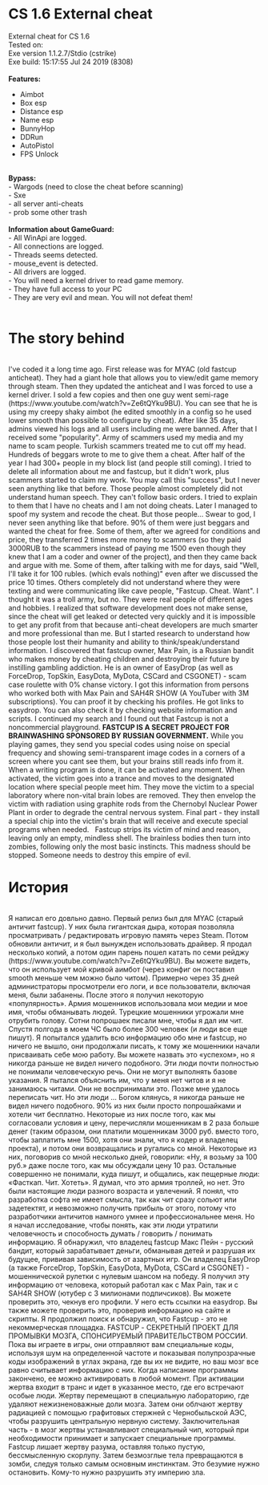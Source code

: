 # CS 1.6 External cheat
External cheat for CS 1.6<br>
Tested on:<br>
Exe version 1.1.2.7/Stdio (cstrike)<br>
Exe build: 15:17:55 Jul 24 2019 (8308)<br>
<br>
<b>Features:</b><br>
- Aimbot<br>
- Box esp<br>
- Distance esp<br>
- Name esp<br>
- BunnyHop<br>
- DDRun<br>
- AutoPistol<br>
- FPS Unlock<br>
<br>
<b>Bypass:</b><br>
- Wargods (need to close the cheat before scanning)<br>
- Sxe <br>
- all server anti-cheats<br>
- prob some other trash<br>
<br>
<b>Information about GameGuard:</b><br>
- All WinApi are logged.<br>
- All connections are logged.<br>
- Threads seems detected.<br>
- mouse_event is detected.<br>
- All drivers are logged.<br>
- You will need a kernel driver to read game memory.<br>
- They have full access to your PC<br>
- They are very evil and mean. You will not defeat them!<br>


<br>
<h1>The story behind</h1><br>
I've coded it a long time ago. First release was for MYAC (old fastcup anticheat). They had a giant hole that allows you to view/edit game memory through steam.
Then they updated the anticheat and I was forced to use a kernel driver. I sold a few copies and then one guy went semi-rage (https://www.youtube.com/watch?v=Ze6tQYku9BU).
You can see that he is using my creepy shaky aimbot (he edited smoothly in a config so he used lower smooth than possible to configure by cheat). After like 35 days, admins viewed his logs and all users including me were banned. 
After that I received some "popularity". Army of scammers used my media and my name to scam people. Turkish scammers treated me to cut off my head. Hundreds of beggars wrote to me to give them a cheat.
After half of the year I had 300+ people in my block list (and people still coming). I tried to delete all information about me and fastcup, but it didn't work, plus scammers started to claim my work. You may call this "success", but I never seen anything like that before. 
Those people almost completely did not understand human speech. They can't follow basic orders. I tried to explain to them that I have no cheats and I am not doing cheats. Later I managed to spoof my system and recode the cheat. But those people...
Swear to god, I never seen anything like that before. 90% of them were just beggars and wanted the cheat for free. Some of them, after we agreed for conditions and price, they transferred 2 times more money to scammers (so they paid 3000RUB to the scammers instead of paying me 1500 even though they knew that I am a coder and owner of the project), and then they came back and argue with me.
Some of them, after talking with me for days, said "Well, I'll take it for 100 rubles. (which evals nothing)" even after we discussed the price 10 times. Others completely did not understand where they were texting and were communicating like cave people, "Fastcup. Cheat. Want".
I thought it was a troll army, but no. They were real people of different ages and hobbies. I realized that software development does not make sense, since the cheat will get leaked or detected very quickly and it is impossible to get any profit from that because anti-cheat developers are much smarter and more professional than me.
But I started research to understand how those people lost their humanity and ability to think/speak/understand information. I discovered that fastcup owner, Max Pain, is a Russian bandit who makes money by cheating children and destroying their future by instilling gambling addiction. He is an owner of EasyDrop (as well as ForceDrop, TopSkin, EasyDota, MyDota, CSCard and CSGONET) - scam case roulette with 0% chanse victory.
I got this information from persons who worked both with Max Pain and SAH4R SHOW (A YouTuber with 3M subscriptions). You can proof it by checking his profiles. He got links to easydrop. You can also check it by checking website information and scripts.
I continued my search and I found out that Fastcup is not a noncommercial playground. <b>FASTCUP IS A SECRET PROJECT FOR BRAINWASHING SPONSORED BY RUSSIAN GOVERNMENT.</b> While you playing games, they send you special codes using noise on special frequency and showing semi-transparent image codes in a corners of a screen where you cant see them, but your brains still reads info from it.
When a writing program is done, it can be activated any moment. When activated, the victim goes into a trance and moves to the designated location where special people meet him.
They move the victim to a special laboratory where non-vital brain lobes are removed. They then envelop the victim with radiation using graphite rods from the Chernobyl Nuclear Power Plant in order to degrade the central nervous system.
Final part - they install a special chip into the victim's brain that will receive and execute special programs when needed.  
Fastcup strips its victim of mind and reason, leaving only an empty, mindless shell. The brainless bodies then turn into zombies, following only the most basic instincts.
This madness should be stopped. Someone needs to destroy this empire of evil.<br>
<h1>История</h1><br>
Я написал его довльно давно. Первый релиз был для MYAC (старый античит fastcup).
У них была гигантская дыра, которая позволяла просматривать / редактировать игровую память через Steam. 
Потом обновили античит, и я был вынужден использовать драйвер. Я продал несколько копий, а потом один парень пошел катать по семи рейджу (https://www.youtube.com/watch?v=Ze6tQYku9BU). 
Вы можете видеть, что он использует мой кривой аимбот (через конфиг он поставил smooth меньше чем можно было читом). Примерно через 35 дней администраторы просмотрели его логи, и все пользователи, включая меня, были забанены.
После этого я получил некоторую «популярность». Армия мошенников использовала мои медии и мое имя, чтобы обманывать людей. 
Турецкие мошенники угрожали мне отрубить голову. Сотни попрошаек писали мне, чтобы я дал им чит. 
Спустя полгода в моем ЧС было более 300 человек (и люди все еще пишут). 
Я попытался удалить всю информацию обо мне и fastcup, но ничего не вышло, они продолжали писать, к тому же мошенники начали присваивать себе мою работу. 
Вы можете назвать это «успехом», но я никогда раньше не видел ничего подобного. Эти люди почти полностью не понимали человеческую речь.
Они не могут выполнять базове указания. Я пытался объяснить им, что у меня нет читов и я не занимаюсь читами. Они не воспринимали это.
Позже мне удалось переписать чит. Но эти люди ... Богом клянусь, я никогда раньше не видел ничего подобного. 
90% из них были просто попрошайками и хотели чит бесплатно. Некоторые из них после того, как мы согласовали условия и цену, перечисляли мошенникам в 2 раза больше денег (таким образом, они платили мошенникам 3000 руб. вместо того, чтобы заплатить мне 1500, хотя они знали, что я кодер и владелец проекта), и потом они возвращались и ругались со мной. 
Некоторые из них, поговорив со мной несколько дней, говорили: «Ну, я возьму за 100 руб.» даже после того, как мы обсуждали цену 10 раз. Остальные совершенно не понимали, куда пишут, и общались, как пещерные люди: «Фасткап. Чит. Хотеть». Я думал, что это армия троллей, но нет. 
Это были настоящие люди разного возраста и увлечений. Я понял, что разработка софта не имеет смысла, так как чит сразу сольют или задетектят, и невозможно получить прибыль от этого, потому что разработчики античитов намного умнее и профессиональнее меня. 
Но я начал исследование, чтобы понять, как эти люди утратили человечность и способность думать / говорить / понимать информацию. Я обнаружил, что владелец fastcup Макс Пейн - русский бандит, который зарабатывает деньги, обманывая детей и разрушая их будущее, прививая зависимость от азартных игр.
Он владелец EasyDrop (а также ForceDrop, TopSkin, EasyDota, MyDota, CSCard и CSGONET) - мошеннической рулетки с нулевым шансом на победу. Я получил эту информацию от человека, который работал как с Max Pain, так и с SAH4R SHOW (ютубер с 3 милионами подпичсиков). 
Вы можете проверить это, чекнув его профили. У него есть ссылки на easydrop. Вы также можете проверить это, проверив информацию на сайте и скрипты. 
Я продолжил поиск и обнаружил, что Fastcup - это не некоммерческая площадка. FASTCUP - СЕКРЕТНЫЙ ПРОЕКТ ДЛЯ ПРОМЫВКИ МОЗГА, СПОНСИРУЕМЫЙ ПРАВИТЕЛЬСТВОМ РОССИИ.
Пока вы играете в игры, они отправляют вам специальные коды, используя шум на определенной частоте и показывая полупрозрачные коды изображений в углах экрана, где вы их не видите,
но ваш мозг все равно считывает информацию с них. Когда написание программы закончено, ее можно активировать в любой момент.
При активации жертва входит в транс и идет в указанное место, где его встречают особые люди. 
Жертву перемещают в специальную лабораторию, где удаляют нежизненоважные доли мозга. Затем они облчают жертву радиацией с помощью графитовых стержней с Чернобыльской АЭС, чтобы разрушить центральную нервную систему. 
Заключительная часть - в мозг жертвы устанавливают специальный чип, который при необходимости принимает и запускает специальные программы. 
Fastcup лишает жертву разума, оставляя только пустую, бессмысленную скорлупу. Затем безмозглые тела превращаются в зомби, следуя только самым основным инстинктам.
Это безумие нужно остановить. Кому-то нужно разрушить эту империю зла.
